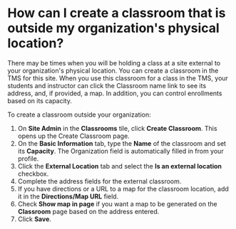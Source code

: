 # How can I create a classroom that is outside my organization's physical location?

There may be times when you will be holding a class at a site external to your organization's physical location. You can create a classroom in the TMS for this site. When you use this classroom for a class in the TMS, your students and instructor can click the Classroom name link to see its address, and, if provided, a map. In addition, you can control enrollments based on its capacity.

To create a classroom outside your organization:
1. On **Site Admin** in the **Classrooms** tile, click **Create Classroom**. This opens up the Create Classroom page. 
1. On the **Basic Information** tab, type the **Name** of the classroom and set its **Capacity**. The Organization field is automatically filled in from your profile. 
1. Click the **External Location** tab and select the **Is an external location** checkbox. 
1. Complete the address fields for the external classroom. 
1. If you have directions or a URL to a map for the classroom location, add it in the **Directions/Map URL** field. 
1. Check **Show map in page** if you want a map to be generated on the **Classroom** page based on the address entered.
1. Click **Save**.